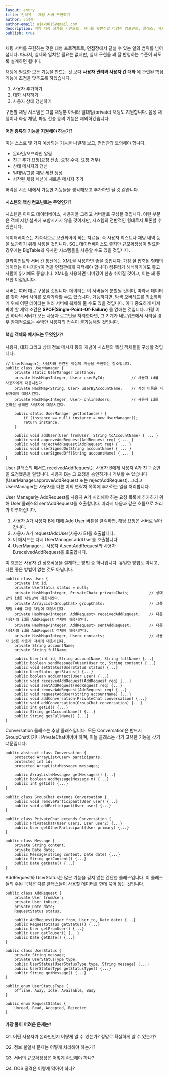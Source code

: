 ```yaml
---
layout: entry
title: 인터뷰 - 채팅 서버 구현하기
author: 김성중
author-email: ajax0615@gmail.com
description: 객체 지향 설계를 기반으로, 서버를 뒷받침할 다양한 컴포넌트, 클래스, 메서드를 고려하여 채팅 서버를 구현하는 인터뷰입니다.
publish: true
---
```


채팅 서버를 구현하는 것은 대형 프로젝트로, 면접장에서 끝낼 수 있는 일의 범위를 넘어섭니다. 따라서, 실제와 일치할 필요는 없지만, 실제 구현을 꽤 잘 반영하는 수준이 되도록 설계하면 됩니다.

채팅에 필요한 모든 기능을 만드는 것 보다 **사용자 관리와 사용자 간 대화** 에 관련된 핵심 기능에 초점을 맞추도록 하겠습니다.

1. 사용자 추가하기
2. 대화 시작하기
3. 사용자 상태 갱신하기

구현할 채팅 시스템은 그룹 채팅뿐 아니라 일대일(private) 채팅도 지원합니다. 음성 채팅이나 화상 채팅, 파일 전송 등의 기능은 제외하겠습니다.

#### 어떤 종류의 기능을 지원해야 하는가?
이는 스스로 몇 가지 예상되는 기능을 나열해 보고, 면접관과 토의해야 합니다.

* 온라인/오프라인 알림
* 친구 추가 요청(요청 전송, 요청 수락, 요청 거부)
* 상태 메시지의 갱신
* 일대일/그룹 채팅 세션 생성
* 시작된 채팅 세션에 새로운 메시지 추가

허락된 시간 내에서 가능한 기능들을 생각해보고 추가하면 될 것 같습니다.

#### 시스템의 핵심 컴포넌트는 무엇인가?
시스템은 아마도 데이터베이스, 사용자들 그리고 서버들로 구성될 것입니다. 이런 부분은 객체 지향 설계에 포함시키지 않을 것이지만, 시스템의 전반적인 형태로서 토론할 수 있습니다.

데이터베이스는 지속적으로 보관되어야 하는 자료들, 즉 사용자 리스트나 채팅 내역 등을 보관하기 위해 사용될 것입니다. SQL 데이터베이스도 좋지만 규모확장성이 필요한 경우에는 BigTable과 유사한 시스템들을 사용할 수도 있을 것입니다.

클라이언트와 서버 간 통신에는 XML을 사용하면 좋을 것입니다. 가장 잘 압축된 형태의 데이터는 아니지만(이 점을 면접관에게 지적해야 합니다) 컴퓨터가 해석하기에도 좋고 사람이 읽기에도 좋습니다. XML을 사용하면 디버깅이 한층 쉬어질 것이고, 이는 꽤 중요한 이점입니다.

서버는 여러 대로 구성될 것입니다. 데이터는 이 서버들에 분할될 것이며, 따라서 데이터를 찾아 서버 사이를 오락가락할 수도 있습니다. 가능하다면, 탐색 오버헤드를 최소화하기 위해 어떤 데이터는 여러 서버에 복제해 둘 수도 있을 것입니다. 이때 중요하게 따져봐야 할 제약 조건은 **SPOF(Single-Point-Of-Failure)** 를 없애는 것입니다. 가령 어떤 하나의 서버가 모든 사용자 로그인을 처리한다면, 그 기계가 네트워크에서 사라질 경우 잠재적으로는 수백만 사용자의 접속이 불가능해질 것입니다.

#### 핵심 객체와 메서드는 무엇인가?
사용자, 대화 그리고 상태 정보 메시지 등의 개념이 시스템의 핵심 객체들을 구성할 것입니다.

```
// UserManager는 사용자와 관련된 핵심적 기능을 구현하는 장소입니다.
public class UserManager {
    private static UserManager instance;
    private HashMap<Integer, User> userById;            // 사용자 id를 사용자에게 대응시킨다.
    private HashMap<String, User> userByAccountName;    // 계정 이름을 사용자에게 대응시킨다.
    private HashMap<Integer, User> onlineUsers;         // 사용자 id를 온라인 상태인 사용자에 대응시킨다.

    public static UserManager getInstance() {
        if (instance == null) instance = new UserManager();
        return instance;
    }

    public void addUser(User fromUser, String toAccountName) { ... }
    public void approveAddRequest(AddRequest req) { ... }
    public void rejectAddRequest(AddRequest req) { ... }
    public void userSignedOn(String accountName) { ... }
    public void userSignedOff(String accountName) { ... }
}
```

User 클래스의 메서드 receivedAddRequest는 사용자 B에게 사용자 A가 친구 승인을 요청했음을 알립니다. 사용자 B는 그 요청을 승인하거나 거부할 수 있습니다(UserManager.approveAddRequest 또는 rejectAddRequest). 그리고 UserManager는 사용자를 다른 이의 연락처 목록에 추가하는 일을 처리합니다.

User Manager는 AddRequest를 사용자 A가 처리해야 하는 요청 목록에 추가하기 위해 User 클래스의 sentAddRequest를 호출합니다. 따라서 다음과 같은 흐름으로 처리가 이루어집니다.

1. 사용자 A가 사용자 B에 대해 Add User 버튼을 클릭하면, 해당 요청은 서버로 날아갑니다.
2. 사용자 A가 requestAddUser(사용자 B)를 호출합니다.
3. 이 메서드는 다시 UserManager.addUser를 호출합니다.
4. UserManager는 사용자 A.sentAddRequest와 사용자 B.receivedAddRequest를 호출합니다.

이 흐름은 사용자 간 상호작용을 설계하는 방법 중 하나입니다. 유일한 방법도 아니고, 다른 좋은 방법이 없는 것도 아닙니다.

```
public class User {
    private int id;
    private UserStatus status = null;
    private HashMap<Integer, PrivateChat> privateChats;         // 상대방의 id를 채팅방에 대응시킨다.
    private ArrayList<GroupChat> groupChats;                    // 그룹 채팅 id를 그룹 채팅에 대응시킨다.
    private HashMap<Integer, AddRequest> receivedAddRequest;    // 다른 사용자의 id를 AddRequest 객체에 대응시킨다.
    private HashMap<Integer, AddRequest> sentAddRequest;        // 다른 사용자의 id를 AddRequest 객체에 대응시킨다.
    private HashMap<Integer, User> contacts;                    // 사용자 id를 사용자 객체에 대응시킨다.
    private String accountName;
    private String fullName;

    public User(int id, String accountName, String fullName) {...}
    public boolean sendMessageToUser(User to, String content) {...}
    public void setStatus(UserStatus status) {...}
    public UserStatus getStatus() {...}
    public boolean addContact(User user) {...}
    public void receivedAddRequest(AddRequest req) {...}
    public void sentAddRequest(AddRequest req) {...}
    public void removeAddRequest(AddRequest req) {...}
    public void requestAddUser(String accountName) {...}
    public void addConversation(PrivateChat conversation) {...}
    public void addConversation(GroupChat conversation) {...}
    public int getId() {...}
    public String getAccountName() {...}
    public String getFullName() {...}
}
```

Conversation 클래스는 추상 클래스입니다. 모든 Conversation은 반드시 GroupChat이거나 PrivateChat이어야 하며, 이들 클래스는 각기 고유한 기능을 갖기 떄문입니다.

```
public abstract class Conversation {
    protected ArrayList<User> participants;
    protected int id;
    protected ArrayList<Message> messages;

    public ArrayList<Message> getMessages() {...}
    public boolean addMessage(Message m) {...}
    public int getId() {...}
}

public class GroupChat extends Conversation {
    public void removeParticipant(User user) {...}
    public void addParticipant(User user) {...}
}

public class PrivateChat extends Conversation {
    public PrivateChat(User user1, User user2) {...}
    public User getOtherParticipant(User primary) {...}
}

public class Message {
    private String content;
    private Date date;
    public Message(string content, Date date) {...}
    public String getContent() {...}
    public Date getDate() {...}
}
```

AddRequest와 UserStatus는 많은 기능을 갖지 않는 간단한 클래스입니다. 이 클래스들의 주된 목적은 다른 클래스들이 사용할 데이터를 한데 묶어 놓는 것입니다.

```
public class AddRequest {
    private User fromUser;
    private User toUser;
    private Date date;
    RequestStatus status;

    public AddRequest(User from, User to, Date date) {...}
    public RequestStatus getStatus() {...}
    public User getFromUser() {...}
    public User getToUser() {...}
    public Date getDate() {...}
}

public class UserStatus {
    private String message;
    private UserStatusType type;
    public UserStatus(UserStatusType type, String message) {...}
    public UserStatusType getStatusType() {...}
    public String getMessage() {...}
}

public enum UserStatusType {
    offline, Away, Idle, Available, Busy
}

public enum RequestStatus {
    Unread, Read, Accepted, Rejected
}
```

#### 가장 풀이 어려운 문제는?
Q1. 어떤 사용자가 온라인인지 어떻게 알 수 있는가? 정말로 확실하게 알 수 있는가?

Q2. 정보 불일치 문제는 어떻게 처리해야 하는가?

Q3. 서버의 규모확장성은 어떻게 확보해야 하나?

Q4. DOS 공격은 어떻게 막아야 하나?
